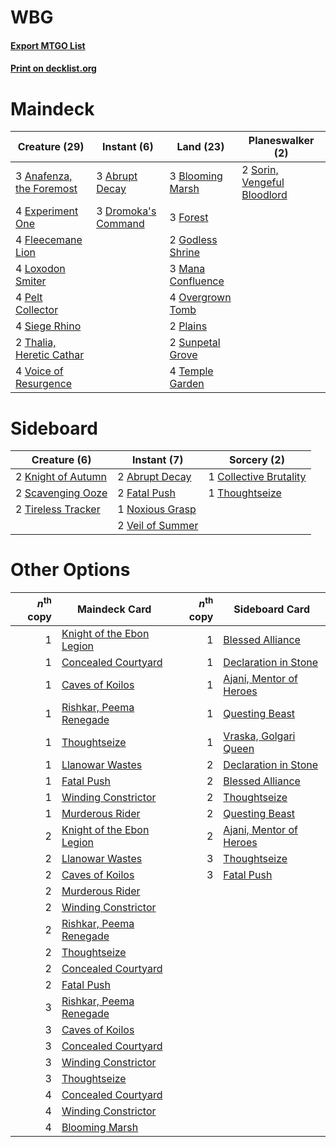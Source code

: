 # WBG

#### [Export MTGO List](../collection/WBG/WBG.txt)
#### [Print on decklist.org](http://decklist.org/?deckmain=3%09Abrupt%20Decay%0A3%09Anafenza,%20the%20Foremost%0A3%09Blooming%20Marsh%0A3%09Dromoka's%20Command%0A4%09Experiment%20One%0A4%09Fleecemane%20Lion%0A3%09Forest%0A2%09Godless%20Shrine%0A4%09Loxodon%20Smiter%0A3%09Mana%20Confluence%0A4%09Overgrown%20Tomb%0A4%09Pelt%20Collector%0A2%09Plains%0A4%09Siege%20Rhino%0A2%09Sorin,%20Vengeful%20Bloodlord%0A2%09Sunpetal%20Grove%0A4%09Temple%20Garden%0A2%09Thalia,%20Heretic%20Cathar%0A4%09Voice%20of%20Resurgence&deckside=2%09Abrupt%20Decay%0A1%09Collective%20Brutality%0A2%09Fatal%20Push%0A2%09Knight%20of%20Autumn%0A1%09Noxious%20Grasp%0A2%09Scavenging%20Ooze%0A1%09Thoughtseize%0A2%09Tireless%20Tracker%0A2%09Veil%20of%20Summer)
# Maindeck

|                                           Creature (29)                                           |                                         Instant (6)                                          |                                         Land (23)                                          |                                           Planeswalker (2)                                           |
|---------------------------------------------------------------------------------------------------|----------------------------------------------------------------------------------------------|--------------------------------------------------------------------------------------------|------------------------------------------------------------------------------------------------------|
|3 [Anafenza, the Foremost](http://gatherer.wizards.com/Pages/Card/Details.aspx?multiverseid=386476)|3 [Abrupt Decay](http://gatherer.wizards.com/Pages/Card/Details.aspx?multiverseid=456061)     |3 [Blooming Marsh](http://gatherer.wizards.com/Pages/Card/Details.aspx?multiverseid=417816) |2 [Sorin, Vengeful Bloodlord](http://gatherer.wizards.com/Pages/Card/Details.aspx?multiverseid=461144)|
|4 [Experiment One](http://gatherer.wizards.com/Pages/Card/Details.aspx?multiverseid=405219)        |3 [Dromoka's Command](http://gatherer.wizards.com/Pages/Card/Details.aspx?multiverseid=394558)|3 [Forest](http://gatherer.wizards.com/Pages/Card/Details.aspx?multiverseid=439860)         |                                                                                                      |
|4 [Fleecemane Lion](http://gatherer.wizards.com/Pages/Card/Details.aspx?multiverseid=433104)       |                                                                                              |2 [Godless Shrine](http://gatherer.wizards.com/Pages/Card/Details.aspx?multiverseid=405099) |                                                                                                      |
|4 [Loxodon Smiter](http://gatherer.wizards.com/Pages/Card/Details.aspx?multiverseid=290543)        |                                                                                              |3 [Mana Confluence](http://gatherer.wizards.com/Pages/Card/Details.aspx?multiverseid=409573)|                                                                                                      |
|4 [Pelt Collector](http://gatherer.wizards.com/Pages/Card/Details.aspx?multiverseid=452891)        |                                                                                              |4 [Overgrown Tomb](http://gatherer.wizards.com/Pages/Card/Details.aspx?multiverseid=405103) |                                                                                                      |
|4 [Siege Rhino](http://gatherer.wizards.com/Pages/Card/Details.aspx?multiverseid=386666)           |                                                                                              |2 [Plains](http://gatherer.wizards.com/Pages/Card/Details.aspx?multiverseid=439856)         |                                                                                                      |
|2 [Thalia, Heretic Cathar](http://gatherer.wizards.com/Pages/Card/Details.aspx?multiverseid=414338)|                                                                                              |2 [Sunpetal Grove](http://gatherer.wizards.com/Pages/Card/Details.aspx?multiverseid=420946) |                                                                                                      |
|4 [Voice of Resurgence](http://gatherer.wizards.com/Pages/Card/Details.aspx?multiverseid=368951)   |                                                                                              |4 [Temple Garden](http://gatherer.wizards.com/Pages/Card/Details.aspx?multiverseid=405112)  |                                                                                                      |


# Sideboard

|                                        Creature (6)                                         |                                        Instant (7)                                        |                                           Sorcery (2)                                           |
|---------------------------------------------------------------------------------------------|-------------------------------------------------------------------------------------------|-------------------------------------------------------------------------------------------------|
|2 [Knight of Autumn](http://gatherer.wizards.com/Pages/Card/Details.aspx?multiverseid=452933)|2 [Abrupt Decay](http://gatherer.wizards.com/Pages/Card/Details.aspx?multiverseid=456061)  |1 [Collective Brutality](http://gatherer.wizards.com/Pages/Card/Details.aspx?multiverseid=414380)|
|2 [Scavenging Ooze](http://gatherer.wizards.com/Pages/Card/Details.aspx?multiverseid=420783) |2 [Fatal Push](http://gatherer.wizards.com/Pages/Card/Details.aspx?multiverseid=423724)    |1 [Thoughtseize](http://gatherer.wizards.com/Pages/Card/Details.aspx?multiverseid=438676)        |
|2 [Tireless Tracker](http://gatherer.wizards.com/Pages/Card/Details.aspx?multiverseid=409997)|1 [Noxious Grasp](http://gatherer.wizards.com/Pages/Card/Details.aspx?multiverseid=466864) |                                                                                                 |
|                                                                                             |2 [Veil of Summer](http://gatherer.wizards.com/Pages/Card/Details.aspx?multiverseid=466952)|                                                                                                 |


# Other Options

|*n*<sup>th</sup> copy|                                           Maindeck Card                                            |*n*<sup>th</sup> copy|                                          Sideboard Card                                          |
|--------------------:|----------------------------------------------------------------------------------------------------|--------------------:|--------------------------------------------------------------------------------------------------|
|                    1|[Knight of the Ebon Legion](http://gatherer.wizards.com/Pages/Card/Details.aspx?multiverseid=466859)|                    1|[Blessed Alliance](http://gatherer.wizards.com/Pages/Card/Details.aspx?multiverseid=414302)       |
|                    1|[Concealed Courtyard](http://gatherer.wizards.com/Pages/Card/Details.aspx?multiverseid=417818)      |                    1|[Declaration in Stone](http://gatherer.wizards.com/Pages/Card/Details.aspx?multiverseid=409750)   |
|                    1|[Caves of Koilos](http://gatherer.wizards.com/Pages/Card/Details.aspx?multiverseid=129497)          |                    1|[Ajani, Mentor of Heroes](http://gatherer.wizards.com/Pages/Card/Details.aspx?multiverseid=380367)|
|                    1|[Rishkar, Peema Renegade](http://gatherer.wizards.com/Pages/Card/Details.aspx?multiverseid=423789)  |                    1|[Questing Beast](http://gatherer.wizards.com/Pages/Card/Details.aspx?multiverseid=473133)         |
|                    1|[Thoughtseize](http://gatherer.wizards.com/Pages/Card/Details.aspx?multiverseid=438676)             |                    1|[Vraska, Golgari Queen](http://gatherer.wizards.com/Pages/Card/Details.aspx?multiverseid=452963)  |
|                    1|[Llanowar Wastes](http://gatherer.wizards.com/Pages/Card/Details.aspx?multiverseid=129627)          |                    2|[Declaration in Stone](http://gatherer.wizards.com/Pages/Card/Details.aspx?multiverseid=409750)   |
|                    1|[Fatal Push](http://gatherer.wizards.com/Pages/Card/Details.aspx?multiverseid=423724)               |                    2|[Blessed Alliance](http://gatherer.wizards.com/Pages/Card/Details.aspx?multiverseid=414302)       |
|                    1|[Winding Constrictor](http://gatherer.wizards.com/Pages/Card/Details.aspx?multiverseid=423807)      |                    2|[Thoughtseize](http://gatherer.wizards.com/Pages/Card/Details.aspx?multiverseid=438676)           |
|                    1|[Murderous Rider](http://gatherer.wizards.com/Pages/Card/Details.aspx?multiverseid=473059)          |                    2|[Questing Beast](http://gatherer.wizards.com/Pages/Card/Details.aspx?multiverseid=473133)         |
|                    2|[Knight of the Ebon Legion](http://gatherer.wizards.com/Pages/Card/Details.aspx?multiverseid=466859)|                    2|[Ajani, Mentor of Heroes](http://gatherer.wizards.com/Pages/Card/Details.aspx?multiverseid=380367)|
|                    2|[Llanowar Wastes](http://gatherer.wizards.com/Pages/Card/Details.aspx?multiverseid=129627)          |                    3|[Thoughtseize](http://gatherer.wizards.com/Pages/Card/Details.aspx?multiverseid=438676)           |
|                    2|[Caves of Koilos](http://gatherer.wizards.com/Pages/Card/Details.aspx?multiverseid=129497)          |                    3|[Fatal Push](http://gatherer.wizards.com/Pages/Card/Details.aspx?multiverseid=423724)             |
|                    2|[Murderous Rider](http://gatherer.wizards.com/Pages/Card/Details.aspx?multiverseid=473059)          |                     |                                                                                                  |
|                    2|[Winding Constrictor](http://gatherer.wizards.com/Pages/Card/Details.aspx?multiverseid=423807)      |                     |                                                                                                  |
|                    2|[Rishkar, Peema Renegade](http://gatherer.wizards.com/Pages/Card/Details.aspx?multiverseid=423789)  |                     |                                                                                                  |
|                    2|[Thoughtseize](http://gatherer.wizards.com/Pages/Card/Details.aspx?multiverseid=438676)             |                     |                                                                                                  |
|                    2|[Concealed Courtyard](http://gatherer.wizards.com/Pages/Card/Details.aspx?multiverseid=417818)      |                     |                                                                                                  |
|                    2|[Fatal Push](http://gatherer.wizards.com/Pages/Card/Details.aspx?multiverseid=423724)               |                     |                                                                                                  |
|                    3|[Rishkar, Peema Renegade](http://gatherer.wizards.com/Pages/Card/Details.aspx?multiverseid=423789)  |                     |                                                                                                  |
|                    3|[Caves of Koilos](http://gatherer.wizards.com/Pages/Card/Details.aspx?multiverseid=129497)          |                     |                                                                                                  |
|                    3|[Concealed Courtyard](http://gatherer.wizards.com/Pages/Card/Details.aspx?multiverseid=417818)      |                     |                                                                                                  |
|                    3|[Winding Constrictor](http://gatherer.wizards.com/Pages/Card/Details.aspx?multiverseid=423807)      |                     |                                                                                                  |
|                    3|[Thoughtseize](http://gatherer.wizards.com/Pages/Card/Details.aspx?multiverseid=438676)             |                     |                                                                                                  |
|                    4|[Concealed Courtyard](http://gatherer.wizards.com/Pages/Card/Details.aspx?multiverseid=417818)      |                     |                                                                                                  |
|                    4|[Winding Constrictor](http://gatherer.wizards.com/Pages/Card/Details.aspx?multiverseid=423807)      |                     |                                                                                                  |
|                    4|[Blooming Marsh](http://gatherer.wizards.com/Pages/Card/Details.aspx?multiverseid=417816)           |                     |                                                                                                  |

